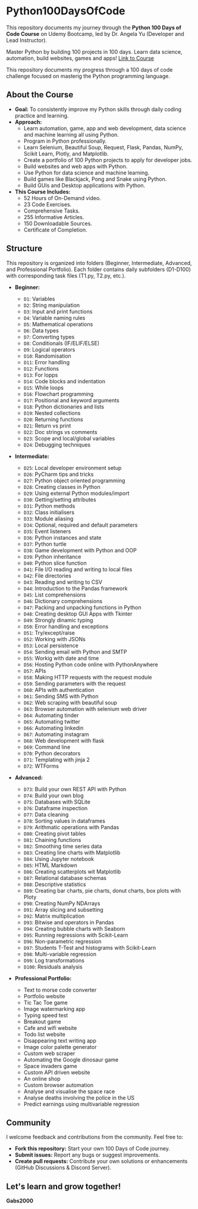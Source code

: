 # Python100DaysOfCode
This repository documents my journey through the **Python 100 Days of Code Course** on Udemy Bootcamp, led by Dr. Angela Yu (Developer and Lead Instructor).

Master Python by building 100 projects in 100 days. Learn data science, automation, build websites, games and apps! [Link to Course](https://www.udemy.com/course/100-days-of-code/)

This repository documents my progress through a 100 days of code challenge focused on masterig the Python programming language.

## About the Course

* **Goal:** To consistently improve my Python skills through daily coding practice and learning.
* **Approach:** 
    * Learn automation, game, app and web development, data science and machine learning all using Python.
    * Program in Python professionally.
    * Learn Selenium, Beautiful Soup, Request, Flask, Pandas, NumPy, Scikit Learn, Plotly, and Matplotlib.
    * Create a portfolio of 100 Python projects to apply for developer jobs.
    * Build websites and web apps with Python.
    * Use Python for data science and machine learning.
    * Build games like Blackjack, Pong and Snake using Python.
    * Build GUIs and Desktop applications with Python.
* **This Course Includes:**
    * 52 Hours of On-Demand video.
    * 23 Code Exercises.
    * Comprehensive Tasks.
    * 255 Informative Articles.
    * 150 Downloadable Sources.
    * Certificate of Completion.

## Structure

This repository is organized into folders (Beginner, Intermediate, Advanced, and Professional Portfolio). Each folder contains daily subfolders (D1-D100) with corresponding task files (T1.py, T2.py, etc.).

* **Beginner:**
    * `D1`: Variables
    * `D2`: String manipulation
    * `D3`: Input and print functions
    * `D4`: Variable naming rules
    * `D5`: Mathematical operations
    * `D6`: Data types
    * `D7`: Converting types
    * `D8`: Conditionals (IF/ELIF/ELSE)
    * `D9`: Logical operators
    * `D10`: Randomisation
    * `D11`: Error handling
    * `D12`: Functions
    * `D13`: For lopps
    * `D14`: Code blocks and indentation
    * `D15`: While loops
    * `D16`: Flowchart programming
    * `D17`: Positional and keyword arguments
    * `D18`: Python dictionaries and lists
    * `D19`: Nested collections
    * `D20`: Returning functions
    * `D21`: Return vs print
    * `D22`: Doc strings vs comments
    * `D23`: Scope and local/global variables
    * `D24`: Debugging techniques

* **Intermediate:** 
    * `D25`: Local developer environment setup
    * `D26`: PyCharm tips and tricks
    * `D27`: Python object oriented programming
    * `D28`: Creating classes in Python
    * `D29`: Using external Python modules/import
    * `D30`: Getting/setting attributes
    * `D31`: Python methods
    * `D32`: Class initialisers
    * `D33`: Module aliasing
    * `D34`: Optional, required and default parameters
    * `D35`: Event listeners
    * `D36`: Python instances and state
    * `D37`: Python turtle
    * `D38`: Game development with Python and OOP
    * `D39`: Python inheritance
    * `D40`: Python slice function
    * `D41`: File I/O reading and writing to local files
    * `D42`: File directories
    * `D43`: Reading and writing to CSV
    * `D44`: Introduction to the Pandas framework
    * `D45`: List comprehensions
    * `D46`: Dictionary comprehensions
    * `D47`: Packing and unpacking functions in Python
    * `D48`: Creating desktop GUI Apps with Tkinter
    * `D49`: Strongly dinamic typing
    * `D50`: Error handling and exceptions
    * `D51`: Try/except/raise
    * `D52`: Working with JSONs
    * `D53`: Local persistence
    * `D54`: Sending email with Python and SMTP
    * `D55`: Workig with date and time
    * `D56`: Hosting Python code online with PythonAnywhere
    * `D57`: APIs
    * `D58`: Making HTTP requests with the request module
    * `D59`: Sending parameters with the request
    * `D60`: APIs with authentication
    * `D61`: Sending SMS with Python
    * `D62`: Web scraping with beautiful soup
    * `D63`: Browser automation with selenium web driver
    * `D64`: Automating tinder
    * `D65`: Automating twitter
    * `D66`: Automating linkedin
    * `D67`: Automating instagram
    * `D68`: Web development with flask
    * `D69`: Command line
    * `D70`: Python decorators
    * `D71`: Templating with jinja 2
    * `D72`: WTForms

* **Advanced:** 
    * `D73`: Build your own REST API with Python
    * `D74`: Build your own blog
    * `D75`: Databases with SQLite
    * `D76`: Dataframe inspection
    * `D77`: Data cleaning
    * `D78`: Sorting values in dataframes
    * `D79`: Arithmatic operations with Pandas
    * `D80`: Creating pivot tables
    * `D81`: Chaining functions
    * `D82`: Smoothing time series data
    * `D83`: Creating line charts with Matplotlib
    * `D84`: Using Jupyter notebook
    * `D85`: HTML Markdown
    * `D86`: Creating scatterplots wit Matplotlib
    * `D87`: Relational database schemas
    * `D88`: Descriptive statistics
    * `D89`: Creating bar charts, pie charts, donut charts, box plots with Ploty
    * `D90`: Creating NumPy NDArrays
    * `D91`: Array slicing and subsetting
    * `D92`: Matrix multiplication
    * `D93`: Bitwise and operators in Pandas
    * `D94`: Creating bubble charts with Seaborn
    * `D95`: Running regressions with Scikit-Learn
    * `D96`: Non-parametric regression
    * `D97`: Students T-Test and histograms with Scikit-Learn
    * `D98`: Multi-variable regression
    * `D99`: Log transformations
    * `D100`: Residuals analysis

* **Professional Portfolio:** 
    * Text to morse code converter
    * Portfolio website
    * Tic Tac Toe game
    * Image watermarking app
    * Typing speed test
    * Breakout game
    * Cafe and wifi website
    * Todo list website
    * Disappearing text writing app
    * Image color palette generator
    * Custom web scraper
    * Automating the Google dinosaur game
    * Space invaders game
    * Custom API driven website
    * An online shop
    * Custom browser automation
    * Analyse and visualise the space race
    * Analyse deaths involving the police in the US
    * Predict earnings using multivariable regression

## Community

I welcome feedback and contributions from the community. Feel free to:

* **Fork this repository:** Start your own 100 Days of Code journey.
* **Submit issues:** Report any bugs or suggest improvements.
* **Create pull requests:** Contribute your own solutions or enhancements (GitHub Discussions & Discord Server).

## Let's learn and grow together!

**Gabs2000**